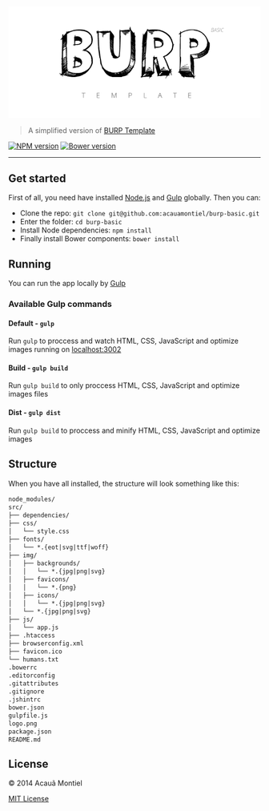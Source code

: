 ![Burp Basic](logo.png)

> A simplified version of [BURP Template](https://github.com/acauamontiel/burp)

[![NPM version](https://badge.fury.io/js/gulp.svg)](http://badge.fury.io/js/gulp) [![Bower version](https://badge.fury.io/bo/mantis-js.svg)](http://badge.fury.io/bo/mantis-js)

---


Get started
-----------

First of all, you need have installed [Node.js](http://nodejs.org/) and [Gulp](http://gulpjs.com) globally.
Then you can:

- Clone the repo: `git clone git@github.com:acauamontiel/burp-basic.git`
- Enter the folder: `cd burp-basic`
- Install Node dependencies: `npm install`
- Finally install Bower components: `bower install`


Running
-------

You can run the app locally by [Gulp](http://gulpjs.com)

### Available Gulp commands

#### Default - `gulp`

Run `gulp` to proccess and watch HTML, CSS, JavaScript and optimize images running on [localhost:3002](http://localhost:3002)


#### Build - `gulp build`

Run `gulp build` to only proccess HTML, CSS, JavaScript and optimize images  files


#### Dist - `gulp dist`

Run `gulp build` to proccess and minify HTML, CSS, JavaScript and optimize images


Structure
---------

When you have all installed, the structure will look something like this:

```
node_modules/
src/
├── dependencies/
├── css/
│   └── style.css
├── fonts/
│   └── *.{eot|svg|ttf|woff}
├── img/
│   ├── backgrounds/
│   │   └── *.{jpg|png|svg}
│   ├── favicons/
│   │   └── *.{png}
│   ├── icons/
│   │   └── *.{jpg|png|svg}
│   └── *.{jpg|png|svg}
├── js/
│   └── app.js
├── .htaccess
├── browserconfig.xml
├── favicon.ico
└── humans.txt
.bowerrc
.editorconfig
.gitattributes
.gitignore
.jshintrc
bower.json
gulpfile.js
logo.png
package.json
README.md
```


License
-------

© 2014 Acauã Montiel

[MIT License](http://acaua.mit-license.org/)
